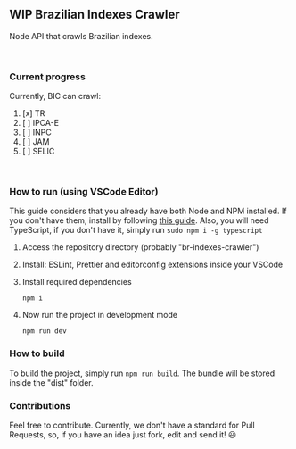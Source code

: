 ## WIP Brazilian Indexes Crawler

Node API that crawls Brazilian indexes.

<br>

### Current progress

Currently, BIC can crawl:

1.  [x] TR
2.  [ ] IPCA-E
3.  [ ] INPC
4.  [ ] JAM
5.  [ ] SELIC

<br>

### How to run (using VSCode Editor)

This guide considers that you already have both Node and NPM installed. If you don't have them, install by following [this guide](https://linuxize.com/post/how-to-install-node-js-on-ubuntu-18.04/). Also, you will need TypeScript, if you don't have it, simply run `sudo npm i -g typescript`

1.  Access the repository directory (probably "br-indexes-crawler")
2.  Install: ESLint, Prettier and editorconfig extensions inside your VSCode
3.  Install required dependencies

    `npm i`

4.  Now run the project in development mode

    `npm run dev`

### How to build

To build the project, simply run `npm run build`. The bundle will be stored inside the "dist" folder.

### Contributions

Feel free to contribute. Currently, we don't have a standard for Pull Requests, so, if you have an idea just fork, edit and send it! 😃
